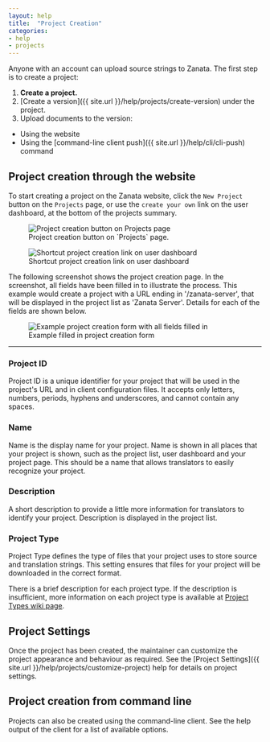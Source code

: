 ```yaml
---
layout: help
title:  "Project Creation"
categories:
- help
- projects
---
```


Anyone with an account can upload source strings to Zanata. The first step is to create a project:

 1. **Create a project.**
 1. [Create a version]({{ site.url }}/help/projects/create-version) under the project.
 1. Upload documents to the version:
   - Using the website
   - Using the [command-line client push]({{ site.url }}/help/cli/cli-push) command

## Project creation through the website

To start creating a project on the Zanata website, click the `New Project` button on the `Projects` page, or use the `create your own` link on the user dashboard, at the bottom of the projects summary.

<figure>
<img alt="Project creation button on Projects page" src="{{ site.url }}/images/302-projects-create-project.png" />
<figcaption>Project creation button on `Projects` page.</figcaption>
</figure>

<figure>
<img alt="Shortcut project creation link on user dashboard" src="{{ site.url }}/images/302-user-dashboard-create-project.png" />
<figcaption>Shortcut project creation link on user dashboard</figcaption>
</figure>

The following screenshot shows the project creation page. In the screenshot, all fields have been filled in to illustrate the process. This example would create a project with a URL ending in '/zanata-server', that will be displayed in the project list as 'Zanata Server'. Details for each of the fields are shown below.

<figure>
<img alt="Example project creation form with all fields filled in" src="{{ site.url }}/images/302-create-project-completed.png" />
<figcaption>Example filled in project creation form</figcaption>
</figure>

------------


### Project ID

Project ID is a unique identifier for your project that will be used in the project's URL and in client configuration files. It accepts only letters, numbers, periods, hyphens and underscores, and cannot contain any spaces.

### Name

Name is the display name for your project. Name is shown in all places that your project is shown, such as the project list, user dashboard and your project page. This should be a name that allows translators to easily recognize your project.

### Description

A short description to provide a little more information for translators to identify your project. Description is displayed in the project list.

### Project Type

Project Type defines the type of files that your project uses to store source and translation strings. This setting ensures that files for your project will be downloaded in the correct format.

There is a brief description for each project type. If the description is insufficient, more information on each project type is available at [Project Types wiki page](https://github.com/zanata/zanata/wiki/Project-Types).

## Project Settings

Once the project has been created, the maintainer can customize the project appearance and behaviour as required.
See the [Project Settings]({{ site.url }}/help/projects/customize-project) help for details on project settings.

## Project creation from command line

Projects can also be created using the command-line client. See the help output of the client for a list of available options.
